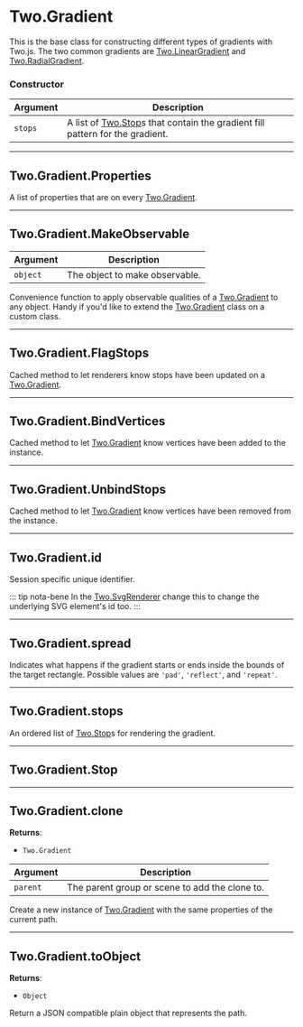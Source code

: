 # Two.Gradient



This is the base class for constructing different types of gradients with Two.js. The two common gradients are [Two.LinearGradient](/documentation/lineargradient) and [Two.RadialGradient](/documentation/radialgradient).


### Constructor


| Argument | Description |
| ---- | ----------- |
| `stops` | A list of [Two.Stop](/documentation/stop)s that contain the gradient fill pattern for the gradient. |



---

<div class="static">

## Two.Gradient.Properties






A list of properties that are on every [Two.Gradient](/documentation/gradient).









</div>



---

<div class="static">

## Two.Gradient.MakeObservable








| Argument | Description |
| ---- | ----------- |
| `object` | The object to make observable. |


Convenience function to apply observable qualities of a [Two.Gradient](/documentation/gradient) to any object. Handy if you'd like to extend the [Two.Gradient](/documentation/gradient) class on a custom class.



</div>



---

<div class="static">

## Two.Gradient.FlagStops










Cached method to let renderers know stops have been updated on a [Two.Gradient](/documentation/gradient).



</div>



---

<div class="static">

## Two.Gradient.BindVertices










Cached method to let [Two.Gradient](/documentation/gradient) know vertices have been added to the instance.



</div>



---

<div class="static">

## Two.Gradient.UnbindStops










Cached method to let [Two.Gradient](/documentation/gradient) know vertices have been removed from the instance.



</div>



---

<div class="instance">

## Two.Gradient.id






Session specific unique identifier.








::: tip nota-bene
In the [Two.SvgRenderer](/documentation/svgrenderer) change this to change the underlying SVG element's id too.
:::


</div>



---

<div class="instance">

## Two.Gradient.spread






Indicates what happens if the gradient starts or ends inside the bounds of the target rectangle. Possible values are `'pad'`, `'reflect'`, and `'repeat'`.









</div>



---

<div class="instance">

## Two.Gradient.stops






An ordered list of [Two.Stop](/documentation/stop)s for rendering the gradient.









</div>



---

<div class="instance">

## Two.Gradient.Stop














</div>



---

<div class="instance">

## Two.Gradient.clone


__Returns__:



+ `Two.Gradient`











| Argument | Description |
| ---- | ----------- |
| `parent` | The parent group or scene to add the clone to. |


Create a new instance of [Two.Gradient](/documentation/gradient) with the same properties of the current path.



</div>



---

<div class="instance">

## Two.Gradient.toObject


__Returns__:



+ `Object`













Return a JSON compatible plain object that represents the path.



</div>


